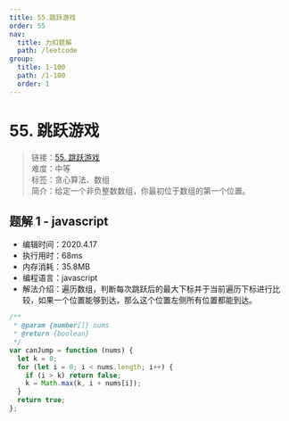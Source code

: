 ```yaml
---
title: 55.跳跃游戏
order: 55
nav:
  title: 力扣题解
  path: /leetcode
group:
  title: 1-100
  path: /1-100
  order: 1
---
```


# 55. 跳跃游戏

> 链接：[55. 跳跃游戏](https://leetcode-cn.com/problems/jump-game/)  
> 难度：中等  
> 标签：贪心算法、数组  
> 简介：给定一个非负整数数组，你最初位于数组的第一个位置。

## 题解 1 - javascript

- 编辑时间：2020.4.17
- 执行用时：68ms
- 内存消耗：35.8MB
- 编程语言：javascript
- 解法介绍：遍历数组，判断每次跳跃后的最大下标并于当前遍历下标进行比较，如果一个位置能够到达，那么这个位置左侧所有位置都能到达。

```javascript
/**
 * @param {number[]} nums
 * @return {boolean}
 */
var canJump = function (nums) {
  let k = 0;
  for (let i = 0; i < nums.length; i++) {
    if (i > k) return false;
    k = Math.max(k, i + nums[i]);
  }
  return true;
};
```
